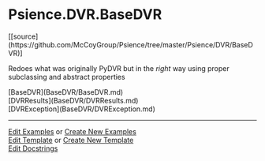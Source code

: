 # <a id="Psience.DVR.BaseDVR">Psience.DVR.BaseDVR</a> 
<div class="docs-source-link" markdown="1">
[[source](https://github.com/McCoyGroup/Psience/tree/master/Psience/DVR/BaseDVR)]
</div>
    
Redoes what was originally PyDVR but in the _right_ way using proper subclassing and abstract properties

<div class="container alert alert-secondary bg-light">
  <div class="row">
   <div class="col" markdown="1">
[BaseDVR](BaseDVR/BaseDVR.md)   
</div>
   <div class="col" markdown="1">
[DVRResults](BaseDVR/DVRResults.md)   
</div>
   <div class="col" markdown="1">
[DVRException](BaseDVR/DVRException.md)   
</div>
</div>
  <div class="row">
   <div class="col" markdown="1">
   
</div>
   <div class="col" markdown="1">
   
</div>
   <div class="col" markdown="1">
   
</div>
</div>
</div>







___

[Edit Examples](https://github.com/McCoyGroup/Psience/edit/master/ci/examples/Psience/DVR/BaseDVR.md) or 
[Create New Examples](https://github.com/McCoyGroup/Psience/new/master/?filename=ci/examples/Psience/DVR/BaseDVR.md) <br/>
[Edit Template](https://github.com/McCoyGroup/Psience/edit/master/ci/docs/Psience/DVR/BaseDVR.md) or 
[Create New Template](https://github.com/McCoyGroup/Psience/new/master/?filename=ci/docs/templates/Psience/DVR/BaseDVR.md) <br/>
[Edit Docstrings](https://github.com/McCoyGroup/Psience/edit/master/Psience/DVR/BaseDVR/__init__.py?message=Update%20Docs)